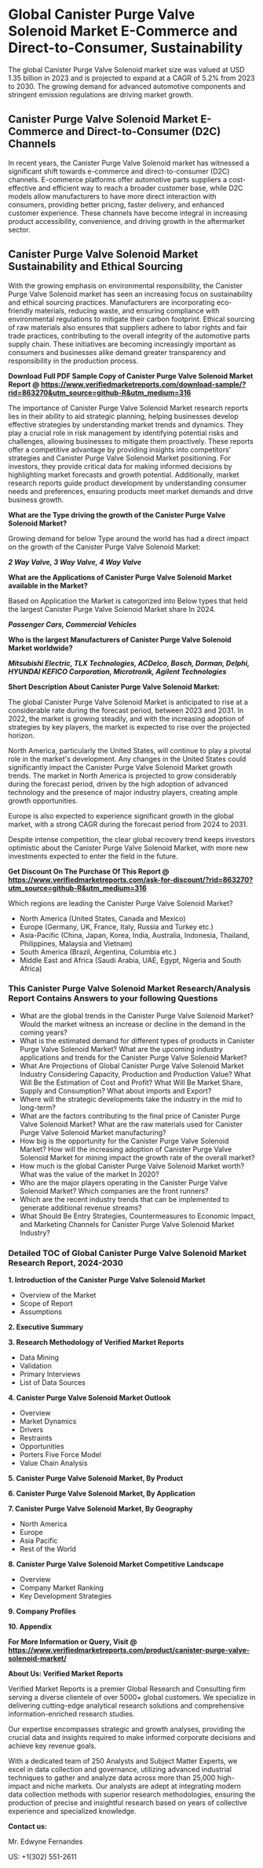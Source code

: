 <h1>Global Canister Purge Valve Solenoid Market E-Commerce and Direct-to-Consumer, Sustainability</h1><p class=""><p>The global Canister Purge Valve Solenoid market size was valued at USD 1.35 billion in 2023 and is projected to expand at a CAGR of 5.2% from 2023 to 2030. The growing demand for advanced automotive components and stringent emission regulations are driving market growth.</p><h2>Canister Purge Valve Solenoid Market E-Commerce and Direct-to-Consumer (D2C) Channels</h2><p>In recent years, the Canister Purge Valve Solenoid market has witnessed a significant shift towards e-commerce and direct-to-consumer (D2C) channels. E-commerce platforms offer automotive parts suppliers a cost-effective and efficient way to reach a broader customer base, while D2C models allow manufacturers to have more direct interaction with consumers, providing better pricing, faster delivery, and enhanced customer experience. These channels have become integral in increasing product accessibility, convenience, and driving growth in the aftermarket sector.</p><h2>Canister Purge Valve Solenoid Market Sustainability and Ethical Sourcing</h2><p>With the growing emphasis on environmental responsibility, the Canister Purge Valve Solenoid market has seen an increasing focus on sustainability and ethical sourcing practices. Manufacturers are incorporating eco-friendly materials, reducing waste, and ensuring compliance with environmental regulations to mitigate their carbon footprint. Ethical sourcing of raw materials also ensures that suppliers adhere to labor rights and fair trade practices, contributing to the overall integrity of the automotive parts supply chain. These initiatives are becoming increasingly important as consumers and businesses alike demand greater transparency and responsibility in the production process.</p></p><p class=""><strong>Download Full PDF Sample Copy of Canister Purge Valve Solenoid Market Report @ <a href="https://www.verifiedmarketreports.com/download-sample/?rid=863270&utm_source=github-R&utm_medium=316" target="_blank">https://www.verifiedmarketreports.com/download-sample/?rid=863270&utm_source=github-R&utm_medium=316</a></strong></p><p>The importance of&nbsp;Canister Purge Valve Solenoid Market research reports lies in their ability to aid strategic planning, helping businesses develop effective strategies by understanding market trends and dynamics. They play a crucial role in risk management by identifying potential risks and challenges, allowing businesses to mitigate them proactively. These reports offer a competitive advantage by providing insights into competitors' strategies and Canister Purge Valve Solenoid Market positioning. For investors, they provide critical data for making informed decisions by highlighting market forecasts and growth potential. Additionally, market research reports guide product development by understanding consumer needs and preferences, ensuring products meet market demands and drive business growth.</p><p><strong>What are the&nbsp;Type driving the growth of the Canister Purge Valve Solenoid Market?</strong></p><p id="" class="">Growing demand for below Type around the world has had a direct impact on the growth of the Canister Purge Valve Solenoid Market:</p><p class=""><em><strong>2 Way Valve, 3 Way Valve, 4 Way Valve</strong></em></p><p class=""><strong>What are the&nbsp;Applications&nbsp;of Canister Purge Valve Solenoid Market available in the Market?</strong></p><p id="" class="">Based on Application the Market is categorized into Below types that held the largest Canister Purge Valve Solenoid Market share In 2024.</p><p class=""><em><strong>Passenger Cars, Commercial Vehicles</strong></em></p><p class=""><strong>Who is the largest Manufacturers of Canister Purge Valve Solenoid Market worldwide?</strong></p><p><em><strong>Mitsubishi Electric, TLX Technologies, ACDelco, Bosch, Dorman, Delphi, HYUNDAI KEFICO Corporation, Microtronik, Agilent Technologies</strong></em></p><p id="" class=""><strong>Short Description About Canister Purge Valve Solenoid Market:</strong></p><p>The global Canister Purge Valve Solenoid Market is anticipated to rise at a considerable rate during the forecast period, between 2023 and 2031. In 2022, the market is growing steadily, and with the increasing adoption of strategies by key players, the market is expected to rise over the projected horizon.</p><p>North America, particularly the United States, will continue to play a pivotal role in the market's development. Any changes in the United States could significantly impact the Canister Purge Valve Solenoid Market growth trends. The market in North America is projected to grow considerably during the forecast period, driven by the high adoption of advanced technology and the presence of major industry players, creating ample growth opportunities.</p><p>Europe is also expected to experience significant growth in the global market, with a strong CAGR during the forecast period from 2024 to 2031.</p><p>Despite intense competition, the clear global recovery trend keeps investors optimistic about the Canister Purge Valve Solenoid Market, with more new investments expected to enter the field in the future.</p><p id="" class=""><strong>Get Discount On The Purchase Of This Report @ <a href="https://www.verifiedmarketreports.com/ask-for-discount/?rid=863270?utm_source=github-R&utm_medium=316" target="_blank">https://www.verifiedmarketreports.com/ask-for-discount/?rid=863270?utm_source=github-R&utm_medium=316</a></strong></p><p class="">Which regions are leading the Canister Purge Valve Solenoid Market?</p><ul><li>North America (United States, Canada and Mexico)</li><li>Europe (Germany, UK, France, Italy, Russia and Turkey etc.)</li><li>Asia-Pacific (China, Japan, Korea, India, Australia, Indonesia, Thailand, Philippines, Malaysia and Vietnam)</li><li>South America (Brazil, Argentina, Columbia etc.)</li><li>Middle East and Africa (Saudi Arabia, UAE, Egypt, Nigeria and South Africa)</li></ul><h3 id="" class="">This Canister Purge Valve Solenoid Market Research/Analysis Report Contains Answers to your following Questions</h3><ul><li>What are the global trends in the Canister Purge Valve Solenoid Market? Would the market witness an increase or decline in the demand in the coming years?</li><li>What is the estimated demand for different types of products in Canister Purge Valve Solenoid Market? What are the upcoming industry applications and trends for the Canister Purge Valve Solenoid Market?</li><li>What Are Projections of Global Canister Purge Valve Solenoid Market Industry Considering Capacity, Production and Production Value? What Will Be the Estimation of Cost and Profit? What Will Be Market Share, Supply and Consumption? What about imports and Export?</li><li>Where will the strategic developments take the industry in the mid to long-term?</li><li>What are the factors contributing to the final price of Canister Purge Valve Solenoid Market? What are the raw materials used for Canister Purge Valve Solenoid Market manufacturing?</li><li>How big is the opportunity for the Canister Purge Valve Solenoid Market? How will the increasing adoption of Canister Purge Valve Solenoid Market for mining impact the growth rate of the overall market?</li><li>How much is the global Canister Purge Valve Solenoid Market worth? What was the value of the market In 2020?</li><li>Who are the major players operating in the Canister Purge Valve Solenoid Market? Which companies are the front runners?</li><li>Which are the recent industry trends that can be implemented to generate additional revenue streams?</li><li>What Should Be Entry Strategies, Countermeasures to Economic Impact, and Marketing Channels for Canister Purge Valve Solenoid Market Industry?</li></ul><h3 id="" class="">Detailed TOC of Global Canister Purge Valve Solenoid Market Research Report, 2024-2030</h3><p id="" class=""><strong>1. Introduction of the Canister Purge Valve Solenoid Market</strong></p><ul><li>Overview of the Market</li><li>Scope of Report</li><li>Assumptions</li></ul><p id="" class=""><strong>2. Executive Summary</strong></p><p id="" class=""><strong>3. Research Methodology of Verified Market Reports</strong></p><ul><li>Data Mining</li><li>Validation</li><li>Primary Interviews</li><li>List of Data Sources</li></ul><p id="" class=""><strong>4. Canister Purge Valve Solenoid Market Outlook</strong></p><ul><li>Overview</li><li>Market Dynamics</li><li>Drivers</li><li>Restraints</li><li>Opportunities</li><li>Porters Five Force Model</li><li>Value Chain Analysis</li></ul><p id="" class=""><strong>5. Canister Purge Valve Solenoid Market, By Product</strong></p><p id="" class=""><strong>6. Canister Purge Valve Solenoid Market, By Application</strong></p><p id="" class=""><strong>7. Canister Purge Valve Solenoid Market, By Geography</strong></p><ul><li>North America</li><li>Europe</li><li>Asia Pacific</li><li>Rest of the World</li></ul><p id="" class=""><strong>8. Canister Purge Valve Solenoid Market Competitive Landscape</strong></p><ul><li>Overview</li><li>Company Market Ranking</li><li>Key Development Strategies</li></ul><p id="" class=""><strong>9. Company Profiles</strong></p><p id="" class=""><strong>10. Appendix</strong></p><p id="" class=""><strong>For More Information or Query, Visit @ <a href="https://www.verifiedmarketreports.com/product/canister-purge-valve-solenoid-market/" target="_blank">https://www.verifiedmarketreports.com/product/canister-purge-valve-solenoid-market/</a></strong></p><p id="" class=""><strong>About Us: Verified Market Reports</strong></p><p id="" class="">Verified Market Reports is a premier Global Research and Consulting firm serving a diverse clientele of over 5000+ global customers. We specialize in delivering cutting-edge analytical research solutions and comprehensive information-enriched research studies.</p><p id="" class="">Our expertise encompasses strategic and growth analyses, providing the crucial data and insights required to make informed corporate decisions and achieve key revenue goals.</p><p id="" class="">With a dedicated team of 250 Analysts and Subject Matter Experts, we excel in data collection and governance, utilizing advanced industrial techniques to gather and analyze data across more than 25,000 high-impact and niche markets. Our analysts are adept at integrating modern data collection methods with superior research methodologies, ensuring the production of precise and insightful research based on years of collective experience and specialized knowledge.</p><p id="" class=""><strong>Contact us:</strong></p><p id="" class="">Mr. Edwyne Fernandes</p><p id="" class="">US: +1(302) 551-2611</p>